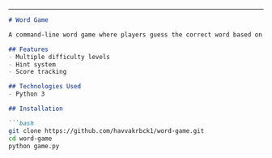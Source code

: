 
---
```markdown
# Word Game

A command-line word game where players guess the correct word based on hints.

## Features
- Multiple difficulty levels
- Hint system
- Score tracking

## Technologies Used
- Python 3

## Installation

```bash
git clone https://github.com/havvakrbck1/word-game.git
cd word-game
python game.py
